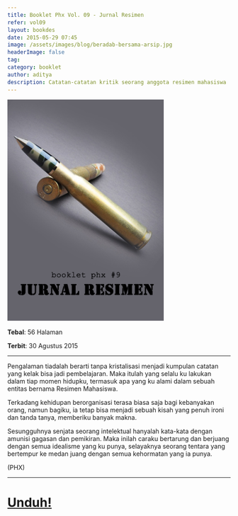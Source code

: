 ```yaml
---
title: Booklet Phx Vol. 09 - Jurnal Resimen
refer: vol09
layout: bookdes
date: 2015-05-29 07:45
image: /assets/images/blog/beradab-bersama-arsip.jpg
headerImage: false
tag:
category: booklet
author: aditya
description: Catatan-catatan kritik seorang anggota resimen mahasiswa
---
```


<img class="image" src="/assets/images/cover/booklet9.jpg" alt="__" height="500px">

__Tebal__: 56 Halaman

__Terbit__: 30 Agustus 2015

***

Pengalaman tiadalah berarti tanpa kristalisasi menjadi kumpulan catatan yang kelak bisa jadi pembelajaran. Maka itulah yang selalu ku lakukan dalam tiap momen hidupku, termasuk apa yang ku alami dalam sebuah entitas bernama Resimen Mahasiswa.

Terkadang kehidupan berorganisasi terasa biasa saja bagi kebanyakan orang, namun bagiku, ia tetap bisa menjadi sebuah kisah yang penuh ironi dan tanda tanya, memberiku banyak makna.

Sesungguhnya senjata seorang intelektual hanyalah kata-kata dengan amunisi gagasan dan pemikiran. Maka inilah caraku bertarung dan berjuang dengan semua idealisme yang ku punya, selayaknya seorang tentara yang bertempur ke medan juang dengan semua kehormatan yang ia punya.

(PHX)
 
***

# [Unduh!][akses]

[akses]: http://phoenixfin.github.io/assets/pdf/bookletphx/booklet9.pdf
